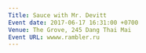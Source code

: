 ```yaml
---
Title: Sauce with Mr. Devitt
Event date: 2017-06-17 16:31:00 +0700
Venue: The Grove, 245 Dang Thai Mai
Event URL: wwww.rambler.ru
---
```

